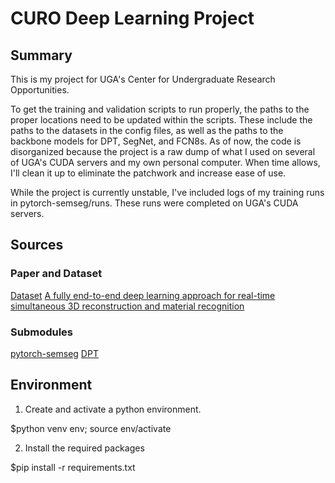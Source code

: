 # CURO Deep Learning Project

## Summary

This is my project for UGA's Center for Undergraduate Research Opportunities. 

To get the training and validation scripts to run properly, the paths to the proper locations need to be updated within the scripts. These include the paths to the datasets in the config files, as well as the paths to the backbone models for DPT, SegNet, and FCN8s. As of now, the code is disorganized because the project is a raw dump of what I used on several of UGA's CUDA servers and my own personal computer. When time allows, I'll clean it up to eliminate the patchwork and increase ease of use. 

While the project is currently unstable, I've included logs of my training runs in pytorch-semseg/runs. These runs were completed on UGA's CUDA servers.

## Sources

### Paper and Dataset
[Dataset](https://sites.google.com/view/dense-semantic-mapping/home)
[A fully end-to-end deep learning approach for real-time simultaneous 3D reconstruction and material recognition](https://arxiv.org/pdf/1703.04699.pdf)

### Submodules
[pytorch-semseg](https://github.com/meetps/pytorch-semseg)
[DPT](https://github.com/isl-org/DPT/tree/main/dpt)

## Environment

1. Create and activate a python environment.

$python venv env; source env/activate

2. Install the required packages

$pip install -r requirements.txt